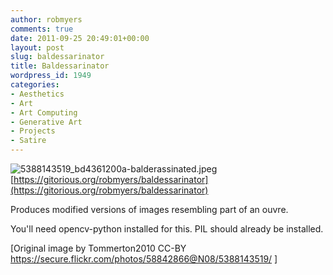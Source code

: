 ```yaml
---
author: robmyers
comments: true
date: 2011-09-25 20:49:01+00:00
layout: post
slug: baldessarinator
title: Baldessarinator
wordpress_id: 1949
categories:
- Aesthetics
- Art
- Art Computing
- Generative Art
- Projects
- Satire
---
```


![5388143519_bd4361200a-balderassinated.jpeg](/5388143519_bd4361200a-balderassinated.jpeg)
[https://gitorious.org/robmyers/baldessarinator](https://gitorious.org/robmyers/baldessarinator)  
  





Produces modified versions of images resembling part of an ouvre.








You'll need opencv-python installed for this. PIL should already be installed.




    

[Original image by Tommerton2010 CC-BY https://secure.flickr.com/photos/58842866@N08/5388143519/ ]

